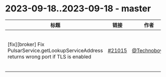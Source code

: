 # 2023-09-18..2023-09-18 - master
| 标题 | 链接 | 作者 | 标签 |
| - | :--: | :--: | - |
| [fix][broker]  Fix PulsarService.getLookupServiceAddress returns wrong port if TLS is enabled | [#21015](https://github.com/apache/pulsar/pull/21015) | [@Technoboy-](https://github.com/Technoboy-) | `doc-not-needed` `ready-to-test` `release/3.0.2` `release/2.11.3` `release/3.1.1` `cherry-picked/branch-3.1`  | 
